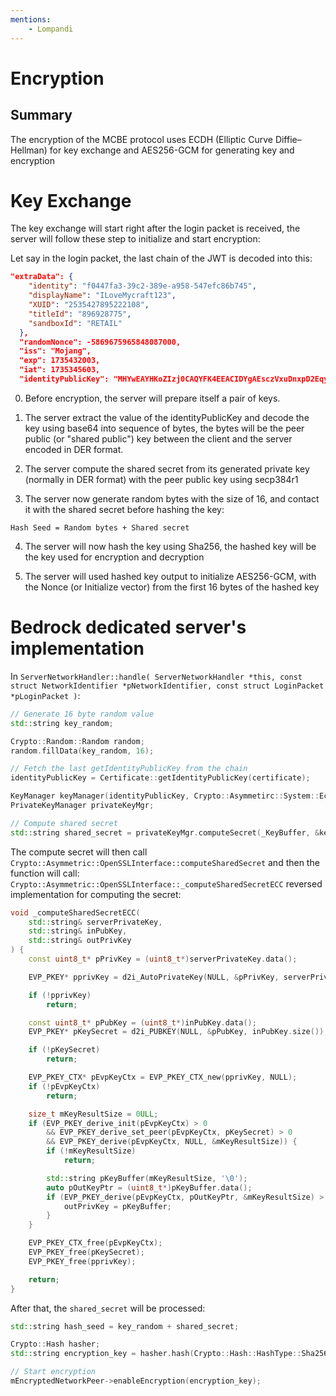 ```yaml
---
mentions:
    - Lompandi
---
```


# Encryption

## Summary
The encryption of the MCBE protocol uses ECDH (Elliptic Curve Diffie–Hellman) for key exchange and AES256-GCM for generating key and encryption

# Key Exchange
The key exchange will start right after the login packet is received, the server will follow these step to initialize and start encryption:

Let say in the login packet, the last chain of the JWT is decoded into this:
```json
"extraData": {
    "identity": "f0447fa3-39c2-389e-a958-547efc86b745",
    "displayName": "ILoveMycraft123",
    "XUID": "2535427895222108",
    "titleId": "896928775",
    "sandboxId": "RETAIL"
  },
  "randomNonce": -5869675965848087000,
  "iss": "Mojang",
  "exp": 1735432003,
  "iat": 1735345603,
  "identityPublicKey": "MHYwEAYHKoZIzj0CAQYFK4EEACIDYgAEsczVxuDnxpD2EqyqK0HUXtJbtFq5ntqUpiPb/eM7pelEoSh3ijKZnM2t6LaDMOzXP015p   wsjthhLjnthK3KBj1gM8Vh8p1RRVXb0xSFU2hcWD3TpScBD9Vk8qnPOhH"
```

0. Before encryption, the server will prepare itself a pair of keys.

1. The server extract the value of the identityPublicKey and decode the key using base64 into sequence of bytes,
the bytes will be the peer public (or "shared public") key between the client and the server encoded in DER format.

2. The server compute the shared secret from its generated private key (normally in DER format) with the peer public key using secp384r1

3. The server now generate random bytes with the size of 16, and contact it with the shared secret before hashing the key:
```
Hash Seed = Random bytes + Shared secret
```

4. The server will now hash the key using Sha256, the hashed key will be the key used for encryption and decryption

5. The server will used hashed key output to initialize AES256-GCM, with the Nonce (or Initialize vector) from the first 16 bytes 
of the hashed key

# Bedrock dedicated server's implementation

In ```ServerNetworkHandler::handle(
    ServerNetworkHandler *this, const struct NetworkIdentifier *pNetworkIdentifier, const struct LoginPacket *pLoginPacket
)```: 
```c++
// Generate 16 byte random value
std::string key_random;

Crypto::Random::Random random;
random.fillData(key_random, 16);

// Fetch the last getIdentityPublicKey from the chain
identityPublicKey = Certificate::getIdentityPublicKey(certificate);

KeyManager keyManager(identityPublicKey, Crypto::Asymmetirc::System::EcSecp384r1);
PrivateKeyManager privateKeyMgr;

// Compute shared secret
std::string shared_secret = privateKeyMgr.computeSecret(_KeyBuffer, &keyManager);
```
The compute secret will then call ```Crypto::Asymmetric::OpenSSLInterface::computeSharedSecret```
and then the function will call: ```Crypto::Asymmetric::OpenSSLInterface::_computeSharedSecretECC```
reversed implementation for computing the secret:
```c++
void _computeSharedSecretECC(
    std::string& serverPrivateKey,
    std::string& inPubKey,
    std::string& outPrivKey
) {
    const uint8_t* pPrivKey = (uint8_t*)serverPrivateKey.data();

    EVP_PKEY* pprivKey = d2i_AutoPrivateKey(NULL, &pPrivKey, serverPrivateKey.size());

    if (!pprivKey)
        return;

    const uint8_t* pPubKey = (uint8_t*)inPubKey.data();
    EVP_PKEY* pKeySecret = d2i_PUBKEY(NULL, &pPubKey, inPubKey.size());

    if (!pKeySecret)
        return;

    EVP_PKEY_CTX* pEvpKeyCtx = EVP_PKEY_CTX_new(pprivKey, NULL);
    if (!pEvpKeyCtx)
        return;

    size_t mKeyResultSize = 0ULL;
    if (EVP_PKEY_derive_init(pEvpKeyCtx) > 0
        && EVP_PKEY_derive_set_peer(pEvpKeyCtx, pKeySecret) > 0
        && EVP_PKEY_derive(pEvpKeyCtx, NULL, &mKeyResultSize)) {
        if (!mKeyResultSize)
            return;

        std::string pKeyBuffer(mKeyResultSize, '\0');
        auto pOutKeyPtr = (uint8_t*)pKeyBuffer.data();
        if (EVP_PKEY_derive(pEvpKeyCtx, pOutKeyPtr, &mKeyResultSize) > 0) {
            outPrivKey = pKeyBuffer;
        }
    }

    EVP_PKEY_CTX_free(pEvpKeyCtx);
    EVP_PKEY_free(pKeySecret);
    EVP_PKEY_free(pprivKey);

    return;
}
```

After that, the ```shared_secret``` will be processed:
```c++
std::string hash_seed = key_random + shared_secret;

Crypto::Hash hasher;
std::string encryption_key = hasher.hash(Crypto::Hash::HashType::Sha256, hash_seed);

// Start encryption
mEncryptedNetworkPeer->enableEncryption(encryption_key);

```
